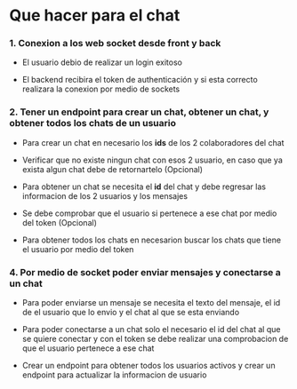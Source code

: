 # Que hacer para el chat

### 1. Conexion a los web socket desde front y back

- El usuario debio de realizar un login exitoso

- El backend recibira el token de authenticación y si esta correcto realizara la conexion por medio de sockets

### 2. Tener un endpoint para crear un chat, obtener un chat, y obtener todos los chats de un usuario

- Para crear un chat en necesario los **ids** de los 2 colaboradores del chat

- Verificar que no existe ningun chat con esos 2 usuario, en caso que ya exista algun chat debe de retornartelo (Opcional)

- Para obtener un chat se necesita el **id** del chat y debe regresar las informacion de los 2 usuarios y los mensajes

- Se debe comprobar que el usuario si pertenece a ese chat por medio del token (Opcional)

- Para obtener todos los chats en necesarion buscar los chats que tiene el usuario por medio del token

### 4. Por medio de socket poder enviar mensajes y conectarse a un chat

- Para poder enviarse un mensaje se necesita el texto del mensaje, el id de el usuario que lo envio y el chat al que se esta enviando

- Para poder conectarse a un chat solo el necesario el id del chat al que se quiere conectar y con el token se debe realizar una comprobacion de que el usuario pertenece a ese chat

- Crear un endpoint para obtener todos los usuarios activos y crear un endpoint para actualizar la informacion de usuario
